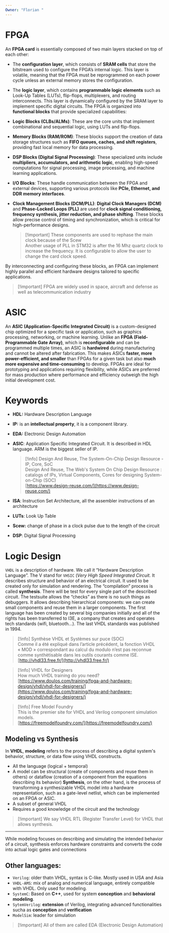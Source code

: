 ```yaml
---
Owner: "Florian "
---
```

# FPGA
An **FPGA card** is essentially composed of two main layers stacked on top of each other:
- The **configuration layer**, which consists of **SRAM cells** that store the bitstream used to configure the FPGA’s internal logic. This layer is volatile, meaning that the FPGA must be reprogrammed on each power cycle unless an external memory stores the configuration.
- The **logic layer**, which contains **programmable logic elements** such as Look-Up Tables (LUTs), flip-flops, multiplexers, and routing interconnects. This layer is dynamically configured by the SRAM layer to implement specific digital circuits.
The FPGA is organized into **functional blocks** that provide specialized capabilities:
- **Logic Blocks (CLBs/ALMs)**: These are the core units that implement combinational and sequential logic, using LUTs and flip-flops.
- **Memory Blocks (RAM/ROM)**: These blocks support the creation of data storage structures such as **FIFO queues, caches, and shift registers**, providing fast local memory for data processing.
- **DSP Blocks (Digital Signal Processing)**: These specialized units include **multipliers, accumulators, and arithmetic logic**, enabling high-speed computations for signal processing, image processing, and machine learning applications.
- **I/O Blocks**: These handle communication between the FPGA and external devices, supporting various protocols like **PCIe, Ethernet, and DDR memory interfaces**.
- **Clock Management Blocks (DCM/PLL)**: **Digital Clock Managers (DCM)** and **Phase-Locked Loops (PLL)** are used for **clock signal conditioning, frequency synthesis, jitter reduction, and phase shifting**. These blocks allow precise control of timing and synchronization, which is critical for high-performance designs.
    
    > [!important] These components are used to rephase the main clock because of the Scew<br>Another usage of PLL in STM32 is after the 16 Mhz quartz clock to increase the frequency. It is configurable to allow the user to change the card clock speed.
    
By interconnecting and configuring these blocks, an FPGA can implement highly parallel and efficient hardware designs tailored to specific applications.

> [!important] FPGA are widely used in space, aircraft and defense as well as telecommunication industry
# ASIC
An **ASIC (Application-Specific Integrated Circuit)** is a custom-designed chip optimized for a specific task or application, such as graphics processing, networking, or machine learning. Unlike an **FPGA (Field-Programmable Gate Array)**, which is **reconfigurable** and can be programmed multiple times, an ASIC is **hardwired** during manufacturing and cannot be altered after fabrication. This makes ASICs **faster, more power-efficient, and smaller** than FPGAs for a given task but also **much more expensive and time-consuming** to develop. FPGAs are ideal for prototyping and applications requiring flexibility, while ASICs are preferred for mass production where performance and efficiency outweigh the high initial development cost.
# Keywords
- **HDL:** Hardware Description Language
- **IP:** is an **intellectual property**, it is a component library.
- **EDA:** Electronic Design Automation
- **ASIC**: Application Specific Integrated Circuit. It is described in HDL language. ARM is the biggest seller of IP.
    
    > [!info] Design And Reuse, The System-On-Chip Design Resource - IP, Core, SoC  
    > Design And Reuse, The Web's System On Chip Design Resource : catalogs of IPs, Virtual Components, Cores for designing System-on-Chip (SOC)  
    > [https://www.design-reuse.com/](https://www.design-reuse.com/)  
    
- **ISA**: Instruction Set Architecture, all the assembler instructions of an architecture
- **LUTs**: Look Up Table
- **Scew:** change of phase in a clock pulse due to the length of the circuit
- **DSP**: Digital Signal Processing
# Logic Design
`VHDL` is a description of hardware. We call it “Hardware Description Language”. The V stand for `VHSIC` (_Very High Speed Integrated Circuit._ It describes structure and behavior of an electrical circuit. It used to be created only for simulation and rendering.
The “compilation” process is called **synthesis**.
There will be test for every single part of the described circuit. The testsuite allows the “checks” as there is no such things as debuggers. It allows describing hierarchical components: we can create small components and reuse them in a larger components.
The first language has been created by several big companies initially and all of the rights has been transferred to I3E, a company that creates and operates tech standards (wifi, bluetooth…). The last VHDL standards was published in 1994.

> [!info] Synthèse VHDL et Systèmes sur puce (SOC)  
> Comme il a été expliqué dans l’article précédent, la fonction VHDL « MOD » correspondant au calcul du modulo n’est pas reconnue comme synthètisable dans les outils courants comme ISE.  
> [http://vhdl33.free.fr/](http://vhdl33.free.fr/)  

> [!info] VHDL for Designers  
> How much VHDL training do you need?  
> [https://www.doulos.com/training/fpga-and-hardware-design/vhdl/vhdl-for-designers/](https://www.doulos.com/training/fpga-and-hardware-design/vhdl/vhdl-for-designers/)  

> [!info] Free Model Foundry  
> This is the premier site for VHDL and Verilog component simulation models.  
> [https://freemodelfoundry.com/](https://freemodelfoundry.com/)  
## Modeling vs Synthesis
In **VHDL**, **modeling** refers to the process of describing a digital system's behavior, structure, or data flow using VHDL constructs.
- All the language (logical + temporal)
- A model can be structural (create of components and reuse them in others) or dataflow (creation of a component from the equations describing its behavior)
**Synthesis**, on the other hand, is the process of transforming a synthesizable VHDL model into a hardware representation, such as a gate-level netlist, which can be implemented on an FPGA or ASIC.
- A subset of general VHDL
- Requires a good knowledge of the circuit and the technology

> [!important] We say VHDL RTL (Register Transfer Level) for VHDL that allows synthesis.
---
While modeling focuses on describing and simulating the intended behavior of a circuit, synthesis enforces hardware constraints and converts the code into actual logic gates and connections
## Other languages:
- `Verilog`: older thatn VHDL, syntax is C-like. Mostly used in USA and Asia
- `VHDL-AMS`: mix of analog and numerical language, entirely compatible with VHDL. Only used for modeling.
- `SystemC`: Based on **C++**, used for system **conception** and **behavioral modeling**.
- `SytemVerilog`: **extension** of Verilog, integrating advanced functionalities sucha as **conception** and **verification**
- `ModelSim`: leader for simulation

> [!important] All of them are called EDA (Electronic Design Automation)